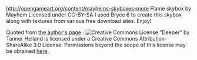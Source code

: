
http://opengameart.org/content/mayhems-skyboxes-more
Flame skybox by Mayhem  Licensed under CC-BY-SA
    I used Bryce 6 to create this skybox along with textures from various free download sites.
    Enjoy!


Quoted from [the author's page](http://www.tannerhelland.com/1531/deeper/) :
![Creative Commons License](http://www.tannerhelland.com/images/cc_by_sa_88x31.png)
"Deeper" by Tanner Helland is licensed under a 
Creative Commons Attribution-ShareAlike 3.0 License. 
Permissions beyond the scope of this license may be obtained
[here](http://www.tannerhelland.com/contact/).
